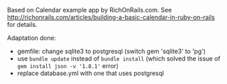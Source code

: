 Based on Calendar example app by RichOnRails.com.  See http://richonrails.com/articles/building-a-basic-calendar-in-ruby-on-rails for details.

Adaptation done:

- gemfile: change sqlite3 to postgresql (switch gem 'sqlite3' to 'pg')
- use `bundle update` instead of `bundle install` (which solved the issue of `gem install json -v '1.8.1'` error)
- replace database.yml with one that uses postgresql
